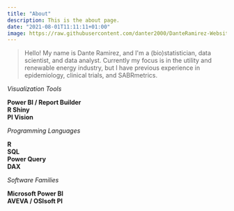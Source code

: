 ```yaml
---
title: "About"
description: This is the about page.
date: "2021-08-01T11:11:11+01:00"
image: https://raw.githubusercontent.com/danter2000/DanteRamirez-Website/refs/heads/master/assets/images/svgs/AboutPNG.png
---
```


> Hello! My name is Dante Ramirez, and I'm a (bio)statistician, data scientist,
and data analyst. Currently my focus is in the utility and renewable energy
industry, but I have previous experience in epidemiology, clinical trials,
and SABRmetrics.

*Visualization Tools*

**Power BI / Report Builder**\
**R Shiny**\
**PI Vision**

*Programming Languages*

**R**\
**SQL**\
**Power Query**\
**DAX**

*Software Families*

**Microsoft Power BI**\
**AVEVA / OSIsoft PI**